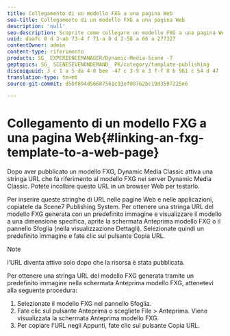 ```yaml
---
title: Collegamento di un modello FXG a una pagina Web
seo-title: Collegamento di un modello FXG a una pagina Web
description: 'null'
seo-description: Scoprite come collegare un modello FXG a una pagina Web.
uuid: daafc 0 d 3-ab 73-4 f 71-a 0 d 2-58 a 66 a 277327
contentOwner: admin
content-type: riferimento
products: SG_ EXPERIENCEMANAGER/Dynamic-Media-Scene -7
geptopics: SG_ SCENESEVENONDEMAND_ PK/category/template-publishing
discoiquuid: 3 c 1 a 5 da 4-0 bee -47 c 3-9 e 3 f-f 8 b 961 c 54 d 47
translation-type: tm+mt
source-git-commit: d5bf894d56687561c93ef08762bc19d3597225e6

---
```



# Collegamento di un modello FXG a una pagina Web{#linking-an-fxg-template-to-a-web-page}

Dopo aver pubblicato un modello FXG, Dynamic Media Classic attiva una stringa URL che fa riferimento al modello FXG nei server Dynamic Media Classic. Potete incollare questo URL in un browser Web per testarlo.

Per inserire queste stringhe di URL nelle pagine Web e nelle applicazioni, copiatele da Scene7 Publishing System. Per ottenere una stringa URL del modello FXG generata con un predefinito immagine e visualizzare il modello a una dimensione specifica, aprite la schermata Anteprima modello FXG o il pannello Sfoglia (nella visualizzazione Dettagli). Selezionate quindi un predefinito immagine e fate clic sul pulsante Copia URL.

>[!NOTE]
>
>l’URL diventa attivo solo dopo che la risorsa è stata pubblicata.

Per ottenere una stringa URL del modello FXG generata tramite un predefinito immagine nella schermata Anteprima modello FXG, attenetevi alla seguente procedura:

1. Selezionate il modello FXG nel pannello Sfoglia.
1. Fate clic sul pulsante Anteprima o scegliete File &gt; Anteprima. Viene visualizzata la schermata Anteprima modello FXG.
1. Per copiare l’URL negli Appunti, fate clic sul pulsante Copia URL.

